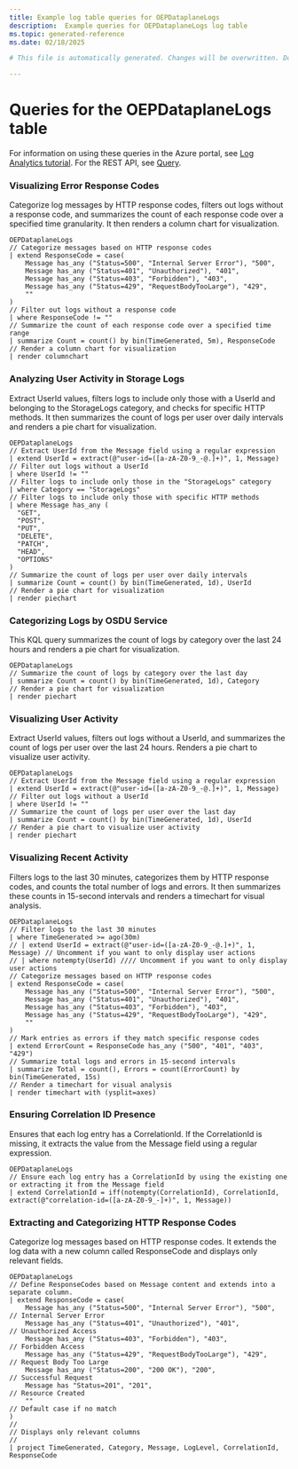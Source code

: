 ```yaml
---
title: Example log table queries for OEPDataplaneLogs
description:  Example queries for OEPDataplaneLogs log table
ms.topic: generated-reference
ms.date: 02/18/2025

# This file is automatically generated. Changes will be overwritten. Do not change this file directly. 

---
```


# Queries for the OEPDataplaneLogs table

For information on using these queries in the Azure portal, see [Log Analytics tutorial](/azure/azure-monitor/logs/log-analytics-tutorial). For the REST API, see [Query](/rest/api/loganalytics/query).


### Visualizing Error Response Codes  


Categorize log messages by HTTP response codes, filters out logs without a response code, and summarizes the count of each response code over a specified time granularity. It then renders a column chart for visualization.  

```query
OEPDataplaneLogs
// Categorize messages based on HTTP response codes
| extend ResponseCode = case(
    Message has_any ("Status=500", "Internal Server Error"), "500",
    Message has_any ("Status=401", "Unauthorized"), "401",
    Message has_any ("Status=403", "Forbidden"), "403",
    Message has_any ("Status=429", "RequestBodyTooLarge"), "429",
    ""
)
// Filter out logs without a response code
| where ResponseCode != ""
// Summarize the count of each response code over a specified time range
| summarize Count = count() by bin(TimeGenerated, 5m), ResponseCode
// Render a column chart for visualization
| render columnchart
```



### Analyzing User Activity in Storage Logs  


Extract UserId values, filters logs to include only those with a UserId and belonging to the StorageLogs category, and checks for specific HTTP methods. It then summarizes the count of logs per user over daily intervals and renders a pie chart for visualization.  

```query
OEPDataplaneLogs
// Extract UserId from the Message field using a regular expression
| extend UserId = extract(@"user-id=([a-zA-Z0-9_-@.]+)", 1, Message)
// Filter out logs without a UserId
| where UserId != ""
// Filter logs to include only those in the "StorageLogs" category
| where Category == "StorageLogs"
// Filter logs to include only those with specific HTTP methods
| where Message has_any (  
  "GET",
  "POST",
  "PUT",
  "DELETE",
  "PATCH",
  "HEAD",
  "OPTIONS" 
)
// Summarize the count of logs per user over daily intervals
| summarize Count = count() by bin(TimeGenerated, 1d), UserId
// Render a pie chart for visualization
| render piechart
```



### Categorizing Logs by OSDU Service  


This KQL query summarizes the count of logs by category over the last 24 hours and renders a pie chart for visualization.  

```query
OEPDataplaneLogs
// Summarize the count of logs by category over the last day
| summarize Count = count() by bin(TimeGenerated, 1d), Category
// Render a pie chart for visualization
| render piechart
```



### Visualizing User Activity  


Extract UserId values, filters out logs without a UserId, and summarizes the count of logs per user over the last 24 hours. Renders a pie chart to visualize user activity.  

```query
OEPDataplaneLogs
// Extract UserId from the Message field using a regular expression
| extend UserId = extract(@"user-id=([a-zA-Z0-9_-@.]+)", 1, Message)
// Filter out logs without a UserId
| where UserId != ""
// Summarize the count of logs per user over the last day
| summarize Count = count() by bin(TimeGenerated, 1d), UserId
// Render a pie chart to visualize user activity
| render piechart
```



### Visualizing Recent Activity  


Filters logs to the last 30 minutes, categorizes them by HTTP response codes, and counts the total number of logs and errors. It then summarizes these counts in 15-second intervals and renders a timechart for visual analysis.  

```query
OEPDataplaneLogs
// Filter logs to the last 30 minutes
| where TimeGenerated >= ago(30m)
// | extend UserId = extract(@"user-id=([a-zA-Z0-9_-@.]+)", 1, Message) // Uncomment if you want to only display user actions
// | where notempty(UserId) //// Uncomment if you want to only display user actions
// Categorize messages based on HTTP response codes
| extend ResponseCode = case(
    Message has_any ("Status=500", "Internal Server Error"), "500",
    Message has_any ("Status=401", "Unauthorized"), "401",
    Message has_any ("Status=403", "Forbidden"), "403",
    Message has_any ("Status=429", "RequestBodyTooLarge"), "429",
    ""
)
// Mark entries as errors if they match specific response codes
| extend ErrorCount = ResponseCode has_any ("500", "401", "403", "429")
// Summarize total logs and errors in 15-second intervals
| summarize Total = count(), Errors = count(ErrorCount) by bin(TimeGenerated, 15s)
// Render a timechart for visual analysis
| render timechart with (ysplit=axes)
```



### Ensuring Correlation ID Presence  


Ensures that each log entry has a CorrelationId. If the CorrelationId is missing, it extracts the value from the Message field using a regular expression.  

```query
OEPDataplaneLogs
// Ensure each log entry has a CorrelationId by using the existing one or extracting it from the Message field
| extend CorrelationId = iff(notempty(CorrelationId), CorrelationId, extract(@"correlation-id=([a-zA-Z0-9_-]+)", 1, Message))
```



### Extracting and Categorizing HTTP Response Codes  


Categorize log messages based on HTTP response codes. It extends the log data with a new column called ResponseCode and displays only relevant fields.  

```query
OEPDataplaneLogs
// Define ResponseCodes based on Message content and extends into a separate column.
| extend ResponseCode = case(
    Message has_any ("Status=500", "Internal Server Error"), "500",  // Internal Server Error
    Message has_any ("Status=401", "Unauthorized"), "401",           // Unauthorized Access
    Message has_any ("Status=403", "Forbidden"), "403",              // Forbidden Access
    Message has_any ("Status=429", "RequestBodyTooLarge"), "429",    // Request Body Too Large
    Message has_any ("Status=200", "200 OK"), "200",                 // Successful Request
    Message has "Status=201", "201",                                 // Resource Created
    ""                                                               // Default case if no match
)
//
// Displays only relevant columns
//
| project TimeGenerated, Category, Message, LogLevel, CorrelationId, ResponseCode
```

